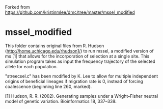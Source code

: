 Forked from https://github.com/kristinmlee/dmc/tree/master/mssel_modified

# mssel_modified
This folder contains original files from R. Hudson (http://home.uchicago.edu/rhudson1/) to run mssel, a modified version of ms [1] that allows for the incorporation of selection at a single site. This simulation program takes as input the frequency trajectory of the selected allele for each population.

"streecsel.c" has been modified by K. Lee to allow for multiple independent origins of beneficial lineages if migration rate is 0, instead of forcing coalescence (beginning line 260, marked).


[1] Hudson, R. R. (2002). Generating samples under a Wright–Fisher neutral model of genetic variation. Bioinformatics 18, 337–338.
